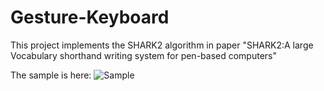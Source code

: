 # Gesture-Keyboard
 This project implements the SHARK2 algorithm in paper "SHARK2:A large Vocabulary shorthand writing system for pen-based computers"
 
 The sample is here:
 ![Sample](https://github.com/kangyuansbu/Gesture-Keyboard/issues/1#issue-840976014)
 
 
